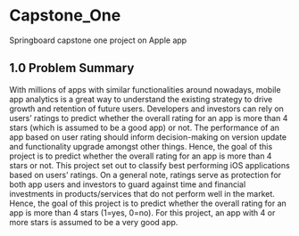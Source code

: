 # Capstone_One
Springboard capstone one project on Apple app
## 1.0 Problem Summary
With millions of apps with similar functionalities around nowadays, mobile app analytics is a great way to understand the existing strategy to drive growth and retention of future users. Developers and investors can rely on users’ ratings to predict whether the overall rating for an app is more than 4 stars (which is assumed to be a good app) or not. The performance of an app based on user rating should inform decision-making on version update and functionality upgrade amongst other things. Hence, the goal of this project is to predict whether the overall rating for an app is more than 4 stars or not. This project set out to classify best performing iOS applications based on users’ ratings. On a general note, ratings serve as protection for both app users and investors to guard against time and financial investments in products/services that do not perform well in the market. Hence, the goal of this project is to predict whether the overall rating for an app is more than 4 stars (1=yes, 0=no). For this project, an app with 4 or more stars is assumed to be a very good app.
